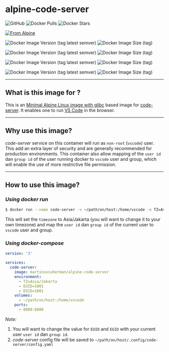 # alpine-code-server

![GitHub](https://img.shields.io/github/license/martinussuherman/alpine-code-server) ![Docker Pulls](https://img.shields.io/docker/pulls/martinussuherman/alpine-code-server) ![Docker Stars](https://img.shields.io/docker/stars/martinussuherman/alpine-code-server)

[![From Alpine](https://img.shields.io/badge/FROM-martinussuherman/alpine:glibc-brightgreen.svg)](https://hub.docker.com/r/martinussuherman/alpine)

![Docker Image Version (tag latest semver)](https://img.shields.io/docker/v/martinussuherman/alpine-code-server/latest) ![Docker Image Size (tag)](https://img.shields.io/docker/image-size/martinussuherman/alpine-code-server/latest)

![Docker Image Version (tag latest semver)](https://img.shields.io/docker/v/martinussuherman/alpine-code-server/3.9.2-alpine3.12-arm64v8) ![Docker Image Size (tag)](https://img.shields.io/docker/image-size/martinussuherman/alpine-code-server/3.9.2-alpine3.12-arm64v8)

![Docker Image Version (tag latest semver)](https://img.shields.io/docker/v/martinussuherman/alpine-code-server/3.9.1-alpine3.12) ![Docker Image Size (tag)](https://img.shields.io/docker/image-size/martinussuherman/alpine-code-server/3.9.1-alpine3.12)

![Docker Image Version (tag latest semver)](https://img.shields.io/docker/v/martinussuherman/alpine-code-server/3.9.1-alpine3.12-arm64v8) ![Docker Image Size (tag)](https://img.shields.io/docker/image-size/martinussuherman/alpine-code-server/3.9.1-alpine3.12-arm64v8)

---

## What is this image for ?

This is an [Minimal Alpine Linux image with glibc](https://hub.docker.com/r/jeanblanchard/alpine-glibc) based image for [code-server](https://github.com/cdr/code-server/). It enables one to run [VS Code](https://code.visualstudio.com/) in the browser.

---

## Why use this image?

*code-server* service on this container will run as `non-root` (`vscode`) user. This add an extra layer of security and are generally recommended for production environments. This container also allow mapping of the `user id` dan `group id` of the user running docker to `vscode` user and group, which will enable the use of more restrictive file permission.

---

## How to use this image?

### *Using docker run*

```bash
$ docker run --name code-server -v ~/path/on/host:/home/vscode -e TZ=Asia/Jakarta -e EUID=$(id -u) -e EGID=$(id -g) -p 8080:8080 martinussuherman/alpine-code-server
```
This will set the `timezone` to Asia/Jakarta (you will want to change it to your own timezone) and map the `user id` dan `group id` of the current user to `vscode` user and group.

### *Using docker-compose*

```yaml
version: '3'

services:
  code-server:
    image: martinussuherman/alpine-code-server
    environment:
      - TZ=Asia/Jakarta
      - EUID=1001
      - EGID=1001
    volumes:
      - ~/path/on/host:/home/vscode
    ports:
      - 8080:8080

```

*Note:*
1. You will want to change the value for `EUID` and `EGID` with your current user `user id` dan `group id`.
2. *code-server* config file will be saved to `~/path/on/host/.config/code-server/config.yaml`
